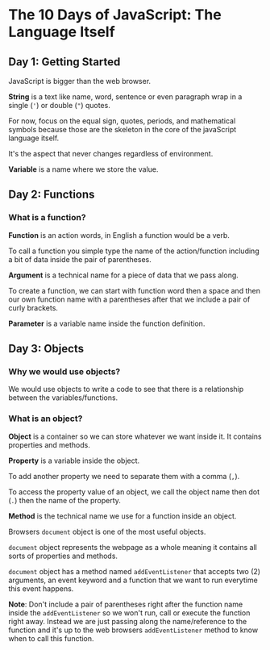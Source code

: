 # The 10 Days of JavaScript: The Language Itself

## Day 1: Getting Started

JavaScript is bigger than the web browser.

**String** is a text like name, word, sentence or even paragraph wrap in a single (`'`) or double (`"`) quotes.

For now, focus on the equal sign, quotes, periods, and mathematical symbols because those are the skeleton in the core of the javaScript language itself.

It's the aspect that never changes regardless of environment.

**Variable** is a name where we store the value.


## Day 2: Functions

### What is a function?

**Function** is an action words, in English a function would be a verb.

To call a function you simple type the name of the action/function including a bit of data inside the pair of parentheses.

**Argument** is a technical name for a piece of data that we pass along.

To create a function, we can start with function word then a space and then our own function name with a parentheses after that we include a pair of curly brackets.

**Parameter** is a variable name inside the function definition.


## Day 3: Objects

### Why we would use objects?

We would use objects to write a code to see that there is a relationship between the variables/functions.

### What is an object?

**Object** is a container so we can store whatever we want inside it. It contains properties and methods.

**Property** is a variable inside the object.

To add another property we need to separate them with a comma (`,`).

To access the property value of an object, we call the object name then dot (`.`) then the name of the property.

**Method** is the technical name we use for a function inside an object.

Browsers `document` object is one of the most useful objects.

`document` object represents the webpage as a whole meaning it contains all sorts of properties and methods.

`document` object has a method named `addEventListener` that accepts two (2) arguments, an event keyword and a function that we want to run everytime this event happens.

**Note**: Don't include a pair of parentheses right after the function name inside the `addEventListener` so we won't run, call or execute the function right away. Instead we are just passing along the name/reference to the function and it's up to the web browsers `addEventListener` method to know when to call this function.
